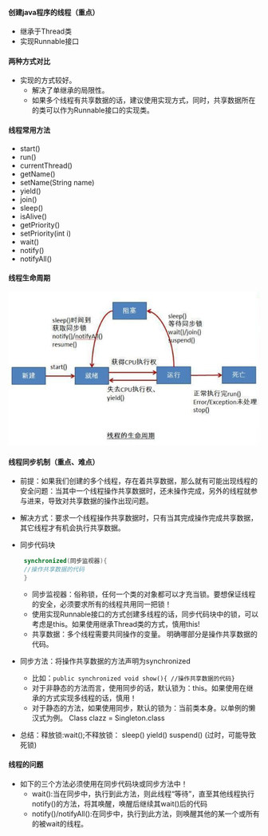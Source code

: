 #### 创建java程序的线程（重点）
   - 继承于Thread类
   - 实现Runnable接口
#### 两种方式对比
   - 实现的方式较好。
      - 解决了单继承的局限性。
      - 如果多个线程有共享数据的话，建议使用实现方式，同时，共享数据所在的类可以作为Runnable接口的实现类。
#### 线程常用方法
   - start()
   - run()
   - currentThread()  
   - getName()  
   - setName(String name) 
   - yield() 
   - join()  
   - sleep() 
   - isAlive() 
   - getPriority()  
   - setPriority(int i)
   - wait()  
   - notify() 
   - notifyAll()
#### 线程生命周期
![线程生命周期](./images/%E7%BA%BF%E7%A8%8B%E7%94%9F%E5%91%BD%E5%91%A8%E6%9C%9F.bmp)

#### 线程同步机制（重点、难点）
   - 前提：如果我们创建的多个线程，存在着共享数据，那么就有可能出现线程的安全问题：当其中一个线程操作共享数据时，还未操作完成，另外的线程就参与进来，导致对共享数据的操作出现问题。
   - 解决方式：要求一个线程操作共享数据时，只有当其完成操作完成共享数据，其它线程才有机会执行共享数据。
   - 同步代码块
      ```java
       synchronized(同步监视器){
	   //操作共享数据的代码
       }
      ```
      - 同步监视器：俗称锁，任何一个类的对象都可以才充当锁。要想保证线程的安全，必须要求所有的线程共用同一把锁！
      - 使用实现Runnable接口的方式创建多线程的话，同步代码块中的锁，可以考虑是this。如果使用继承Thread类的方式，慎用this!
      - 共享数据：多个线程需要共同操作的变量。   明确哪部分是操作共享数据的代码。
      
   - 同步方法：将操作共享数据的方法声明为synchronized
      - 比如：`public synchronized void show(){ //操作共享数据的代码}`
      - 对于非静态的方法而言，使用同步的话，默认锁为：this。如果使用在继承的方式实现多线程的话，慎用！
      - 对于静态的方法，如果使用同步，默认的锁为：当前类本身。以单例的懒汉式为例。 Class clazz = Singleton.class
   - 总结：释放锁:wait();不释放锁： sleep()   yield()  suspend() (过时，可能导致死锁)

#### 线程的问题
   - 如下的三个方法必须使用在同步代码块或同步方法中！
      - wait():当在同步中，执行到此方法，则此线程“等待”，直至其他线程执行notify()的方法，将其唤醒，唤醒后继续其wait()后的代码
      - notify()/notifyAll():在同步中，执行到此方法，则唤醒其他的某一个或所有的被wait的线程。